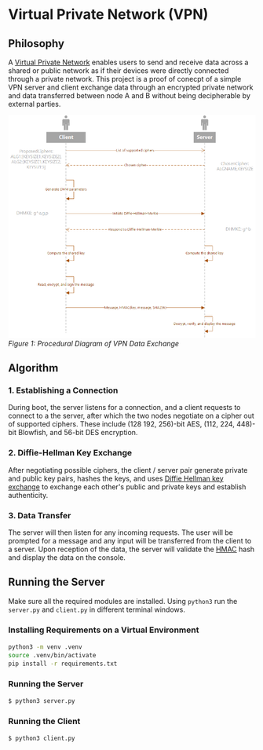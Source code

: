 # Virtual Private Network (VPN)

## Philosophy
A [Virtual Private Network](https://en.wikipedia.org/wiki/Virtual_private_network) enables users to send and receive data across a shared or public network as if their devices were directly connected through a private network. This project is a proof of conecpt of a simple VPN server and client exchange data through an encrypted private network and data transferred between node A and B without being decipherable by external parties. 


![Diagram](diagram.png)
*Figure 1: Procedural Diagram of VPN Data Exchange*

## Algorithm

### 1. Establishing a Connection

During boot, the server listens for a connection, and a client requests to connect to a the server, after which the two nodes negotiate on a cipher out of supported ciphers. These include (128 192, 256)-bit AES, (112, 224, 448)-bit Blowfish, and 56-bit DES encryption.

### 2. Diffie-Hellman Key Exchange

After negotiating possible ciphers, the client / server pair generate private and public key pairs, hashes the keys, and uses [Diffie Hellman key exchange](https://en.wikipedia.org/wiki/Diffie%E2%80%93Hellman_key_exchange) to exchange each other's public and private keys and establish authenticity. 

### 3. Data Transfer

The server will then listen for any incoming requests. The user will be prompted for a message and any input will be transferred from the client to a server. Upon reception of the data, the server will validate the [HMAC](https://en.wikipedia.org/wiki/HMAC) hash and display the data on the console.

## Running the Server

Make sure all the required modules are installed. Using `python3` run the `server.py` and `client.py` in different terminal windows.


### Installing Requirements on a Virtual Environment
```bash
python3 -m venv .venv
source .venv/bin/activate
pip install -r requirements.txt
```
### 

### Running the Server

```bash
$ python3 server.py
```

### Running the Client

```bash
$ python3 client.py
```
